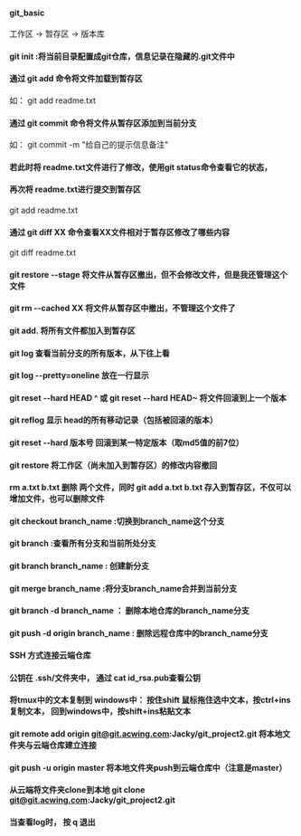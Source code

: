 #### git_basic
工作区 -> 暂存区 -> 版本库

#### git init :将当前目录配置成git仓库，信息记录在隐藏的.git文件中

#### 通过 git add 命令将文件加载到暂存区
如： git add readme.txt
#### 通过 git commit 命令将文件从暂存区添加到当前分支
如： git commit -m "给自己的提示信息备注"

#### 若此时将 readme.txt文件进行了修改，使用git status命令查看它的状态，
#### 再次将 readme.txt进行提交到暂存区
git add readme.txt
#### 通过 git diff XX 命令查看XX文件相对于暂存区修改了哪些内容
git diff readme.txt

#### git restore --stage 将文件从暂存区撤出，但不会修改文件，但是我还管理这个文件
#### git rm --cached XX 将文件从暂存区中撤出，不管理这个文件了

#### git add. 将所有文件都加入到暂存区
#### git log 查看当前分支的所有版本，从下往上看

#### git log --pretty=oneline 放在一行显示

#### git reset --hard HEAD ^ 或 git reset --hard HEAD~ 将文件回滚到上一个版本

#### git reflog 显示 head的所有移动记录（包括被回滚的版本）

#### git reset --hard 版本号  回滚到某一特定版本（取md5值的前7位）

#### git restore 将工作区（尚未加入到暂存区）的修改内容撤回

#### rm a.txt b.txt 删除 两个文件，同时 git add  a.txt b.txt 存入到暂存区，不仅可以增加文件，也可以删除文件

#### git checkout branch_name :切换到branch_name这个分支

#### git branch :查看所有分支和当前所处分支

#### git branch branch_name : 创建新分支

#### git merge branch_name :将分支branch_name合并到当前分支

#### git branch -d branch_name ： 删除本地仓库的branch_name分支

#### git push -d origin branch_name : 删除远程仓库中的branch_name分支


#### SSH 方式连接云端仓库
#### 公钥在  .ssh/文件夹中， 通过 cat id_rsa.pub查看公钥
#### 将tmux中的文本复制到 windows中： 按住shift 鼠标拖住选中文本，按ctrl+ins复制文本， 回到windows中，按shift+ins粘贴文本

#### git remote add origin git@git.acwing.com:Jacky/git_project2.git 将本地文件夹与云端仓库建立连接
#### git push -u origin master 将本地文件夹push到云端仓库中（注意是master）

#### 从云端将文件夹clone到本地 git clone git@git.acwing.com:Jacky/git_project2.git
#### 当查看log时， 按 q 退出

